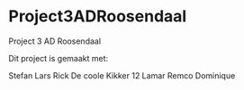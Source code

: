 # Project3ADRoosendaal
Project 3 AD Roosendaal

Dit project is gemaakt met:

Stefan
Lars
Rick De coole Kikker 12
Lamar
Remco
Dominique
